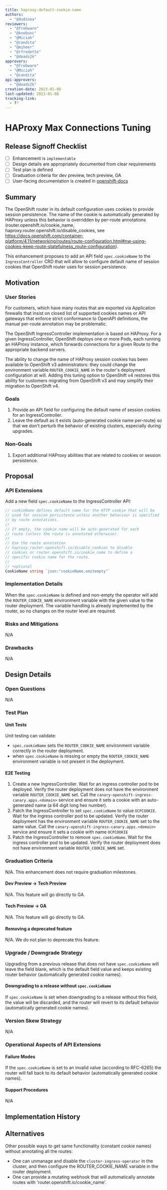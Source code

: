```yaml
---
title: haproxy-default-cookie-name
authors:
  - "@dudinea"
reviewers:
  - "@frobware"
  - "@knobunc"
  - "@Miciah"
  - "@candita"
  - "@miheer"
  - "@rfredette"
  - "@deads2k"
approvers:
  - "@frobware"
  - "@Miciah"
  - "@candita"
api-approvers:
  - "@deads2k"
creation-date: 2023-01-08
last-updated: 2023-01-08
tracking-link:
  - ??
---
```


# HAProxy Max Connections Tuning

## Release Signoff Checklist

- [ ] Enhancement is `implementable`
- [ ] Design details are appropriately documented from clear requirements
- [ ] Test plan is defined
- [ ] Graduation criteria for dev preview, tech preview, GA
- [ ] User-facing documentation is created in [openshift-docs](https://github.com/openshift/openshift-docs/)

## Summary

The OpenShift router in its default configuration uses cookies to
provide session persistence. The name of the cookie is automatically
generated by HAProxy unless this behavior is overridden by per-route
annotations (router.openshift.io/cookie_name,
haproxy.router.openshift.io/disable_cookies, see
https://docs.openshift.com/container-platform/4.11/networking/routes/route-configuration.html#nw-using-cookies-keep-route-statefulness_route-configuration).

This enhancement proposes to add an API field `spec.cookieName` to the
`IngressController` CRD that will allow to configure default name of
session cookies that OpenShift router uses for session persistence.

## Motivation

### User Stories

For customers, which have many routes that are exported via Application
firewalls that insist on closed list of supported cookies names or API
gateways that enforce strict conformance to OpenAPI definitions,
the manual per-route annotation may be problematic.

The OpenShift IngressController implementation is based on HAProxy.
For a given IngressController, OpenShift deploys one or more Pods,
each running an HAProxy instance, which forwards connections for a
given Route to the appropriate backend servers. 

The ability to change the name of HAProxy session cookies has been
available to OpenShift v3 administrators: they could change the
environment variable `ROUTER_COOKIE_NAME` in the router's deployment
configuration at will.  Adding this tuning option to OpenShift v4
restores this ability for customers migrating from OpenShift v3 and
may simplify their migration to OpenShift v4.

### Goals

1. Provide an API field for configuring the default name of session
   cookies for an IngressController.
2. Leave the default as it exists (auto-generated cookie name
   per-route) so that we don't perturb the behavior of existing
   clusters, especially during upgrades.

### Non-Goals

1. Export additional HAProxy abilities that are related to cookies or
   session persistence.

## Proposal

### API Extensions

Add a new field `spec.cookieName` to the IngressController API:

```go
// cookieName defines default name for the HTTP cookie that will be
// used for session persistence unless another behaviour is specified
// by route annotations.
//
// If empty, the cookie name will be auto-generated for each
// route (unless the route is annotated otherwise).
//
// Use the route annotation
// haproxy.router.openshift.io/disable_cookies to disable
// cookies or router.openshift.io/cookie_name to define a
// specific cookie name for the route.
//
// +optional
CookieName string `json:"cookieName,omitempty"`
```

### Implementation Details

When the `spec.cookieName` is defined and non-empty the 
operator will add the `ROUTER_COOKIE_NAME` environment variable 
with the given value to the router deployment. The variable
handling is already implemented by the router, so 
no changes on the router level are required.

### Risks and Mitigations

N/A

### Drawbacks

N/A

## Design Details

### Open Questions

N/A

### Test Plan

#### Unit Tests

Unit testing can validate:

- `spec.cookieName` sets the `ROUTER_COOKIE_NAME` environment variable
  correctly in the router deployment.
- when `spec.cookieName` is missing or empty the `ROUTER_COOKIE_NAME`
  environment variable is not present in the deployment.

#### E2E Testing

1. Create a new IngressController. Wait for an ingress controller pod
   to be deployed. Verify the router deployment does not have the
   environment variable `ROUTER_COOKIE_NAME` set. Call the
   `canary-openshift-ingress-canary.apps.<domain>` service and ensure
   it sets a cookie with an auto-generated name (a 64 digit long hex
   number).
2. Patch the IngressController to set `spec.cookieName` to value
   `OCPCOOKIE`. Wait for the ingress controller pod to be
   updated. Verify the router deployment has the environment
   variable `ROUTER_COOKIE_NAME` set to the same value. Call the
   `canary-openshift-ingress-canary.apps.<domain>` service and ensure
   it sets a cookie with name `OCPCOOKIE`
3. Patch the IngressController to remove  `spec.cookieName`.
   Wait for the ingress controller pod to be updated. 
   Verify the router deployment does not have environment variable 
   `ROUTER_COOKIE_NAME` set.

### Graduation Criteria

N/A. This enhancement does not require graduation milestones.

#### Dev Preview -> Tech Preview

N/A.  This feature will go directly to GA.

#### Tech Preview -> GA

N/A.  This feature will go directly to GA.

#### Removing a deprecated feature

N/A.  We do not plan to deprecate this feature.

### Upgrade / Downgrade Strategy

Upgrading from a previous release that does not have `spec.cookieName`
will leave the field blank, which is the default field value and keeps
existing router behavior (automatically generated cookie names).

#### Downgrading to a release without `spec.cookieName`

If `spec.cookieName` is set when downgrading to a
release without this field, the value will be discarded, and the
router will revert to its default behavior
(automatically generated cookie names).

### Version Skew Strategy

N/A

### Operational Aspects of API Extensions

#### Failure Modes

If the `spec.cookieName` is set to an invalid value (according to RFC-6265)
the router will fall back to its default behavior (automatically
generated cookie names).
 
#### Support Procedures

N/A

## Implementation History



## Alternatives

Other possible ways to get same functionality (constant cookie names)
without annotating all the routes:

- One can unmanage and disable the `cluster-ingress-operator` in the
cluster, and then configure the ROUTER_COOKIE_NAME variable in the
router deployment.
- One can provide a mutating webhook that will automatically annotate
routes with 'router.openshift.io/cookie_name'.

